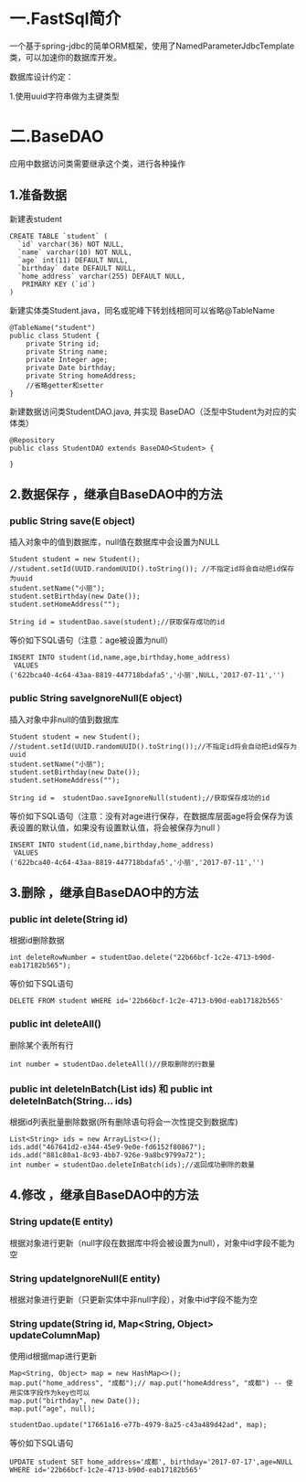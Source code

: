 # 一.FastSql简介
一个基于spring-jdbc的简单ORM框架，使用了NamedParameterJdbcTemplate类，可以加速你的数据库开发。

数据库设计约定：

1.使用uuid字符串做为主键类型

 
# 二.BaseDAO
应用中数据访问类需要继承这个类，进行各种操作

## 1.准备数据
新建表student
```
CREATE TABLE `student` (
  `id` varchar(36) NOT NULL,
  `name` varchar(10) NOT NULL,
  `age` int(11) DEFAULT NULL,
  `birthday` date DEFAULT NULL,
  `home_address` varchar(255) DEFAULT NULL,
   PRIMARY KEY (`id`)
)
```
新建实体类Student.java，同名或驼峰下转划线相同可以省略@TableName
```
@TableName("student") 
public class Student {
    private String id;
    private String name;
    private Integer age;
    private Date birthday;
    private String homeAddress;
    //省略getter和setter
}

```
新建数据访问类StudentDAO.java, 并实现 BaseDAO（泛型中Student为对应的实体类）

```
@Repository
public class StudentDAO extends BaseDAO<Student> {
     
}
```

## 2.数据保存 ，继承自BaseDAO中的方法

### public String save(E object) 
插入对象中的值到数据库，null值在数据库中会设置为NULL
```
Student student = new Student();
//student.setId(UUID.randomUUID().toString()); //不指定id将会自动把id保存为uuid
student.setName("小丽");
student.setBirthday(new Date());
student.setHomeAddress("");

String id = studentDao.save(student);//获取保存成功的id
```
等价如下SQL语句（注意：age被设置为null）
```
INSERT INTO student(id,name,age,birthday,home_address) 
 VALUES 
('622bca40-4c64-43aa-8819-447718bdafa5','小丽',NULL,'2017-07-11','')
```


### public String saveIgnoreNull(E object)  
插入对象中非null的值到数据库
```
Student student = new Student();
//student.setId(UUID.randomUUID().toString());//不指定id将会自动把id保存为uuid
student.setName("小丽");
student.setBirthday(new Date());
student.setHomeAddress("");
 
String id =  studentDao.saveIgnoreNull(student);//获取保存成功的id
```
等价如下SQL语句（注意：没有对age进行保存，在数据库层面age将会保存为该表设置的默认值，如果没有设置默认值，将会被保存为null ）
```
INSERT INTO student(id,name,birthday,home_address) 
 VALUES 
('622bca40-4c64-43aa-8819-447718bdafa5','小丽','2017-07-11','')

```
## 3.删除 ，继承自BaseDAO中的方法

### public int delete(String id) 
根据id删除数据
```
int deleteRowNumber = studentDao.delete("22b66bcf-1c2e-4713-b90d-eab17182b565");
```
等价如下SQL语句
```
DELETE FROM student WHERE id='22b66bcf-1c2e-4713-b90d-eab17182b565'
```

### public int deleteAll()
删除某个表所有行
```
int number = studentDao.deleteAll()//获取删除的行数量
```

### public int  deleteInBatch(List<String> ids) 和 public int deleteInBatch(String... ids)
根据id列表批量删除数据(所有删除语句将会一次性提交到数据库)
```
List<String> ids = new ArrayList<>();
ids.add("467641d2-e344-45e9-9e0e-fd6152f80867");
ids.add("881c80a1-8c93-4bb7-926e-9a8bc9799a72");
int number = studentDao.deleteInBatch(ids);//返回成功删除的数量
```

## 4.修改 ，继承自BaseDAO中的方法

### String update(E entity) 
根据对象进行更新（null字段在数据库中将会被设置为null），对象中id字段不能为空 

### String updateIgnoreNull(E entity) 
根据对象进行更新（只更新实体中非null字段），对象中id字段不能为空 

### String update(String id, Map<String, Object> updateColumnMap) 
使用id根据map进行更新
```
Map<String, Object> map = new HashMap<>();
map.put("home_address", "成都");// map.put("homeAddress", "成都") -- 使用实体字段作为key也可以
map.put("birthday", new Date());
map.put("age", null);

studentDao.update("17661a16-e77b-4979-8a25-c43a489d42ad", map);

```
等价如下SQL语句
```
UPDATE student SET home_address='成都', birthday='2017-07-17',age=NULL WHERE id='22b66bcf-1c2e-4713-b90d-eab17182b565'
```


